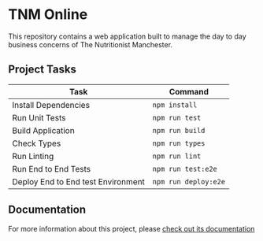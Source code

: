 # TNM Online

This repository contains a web application built to manage the day to day business concerns of The Nutritionist Manchester.

## Project Tasks

| Task                               | Command              |
| ---------------------------------- | -------------------- |
| Install Dependencies               | `npm install`        |
| Run Unit Tests                     | `npm run test`       |
| Build Application                  | `npm run build`      |
| Check Types                        | `npm run types`      |
| Run Linting                        | `npm run lint`       |
| Run End to End Tests               | `npm run test:e2e`   |
| Deploy End to End test Environment | `npm run deploy:e2e` |

## Documentation

For more information about this project, please [check out its documentation](https://docs.thenutritionistmcr.com)
